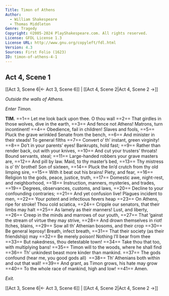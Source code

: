 ```yaml
---
Title: Timon of Athens
Author: 
  - William Shakespeare
  - Thomas Middleton
Genre: Tragedy
Copyright: ©2005-2024 PlayShakespeare.com. All rights reserved.
License: GFDL License 1.3
License URL: http://www.gnu.org/copyleft/fdl.html
Version: 4.3
Sources: First Folio (1623)
ID: timon-of-athens-4-1
---
```


## Act 4, Scene 1
[[Act 3, Scene 6|← Act 3, Scene 6]] | [[Act 4, Scene 2|Act 4, Scene 2 →]]

*Outside the walls of Athens.*

*Enter Timon.*

**TIM.**
==1== Let me look back upon thee. O thou wall
==2== That girdles in those wolves, dive in the earth,
==3== And fence not Athens! Matrons, turn incontinent!
==4== Obedience, fail in children! Slaves and fools,
==5== Pluck the grave wrinkled Senate from the bench,
==6== And minister in their steads! To general filths
==7== Convert o’ th’ instant, green virginity!
==8== Do’t in your parents’ eyes! Bankrupts, hold fast;
==9== Rather than render back, out with your knives,
==10== And cut your trusters’ throats! Bound servants, steal;
==11== Large-handed robbers your grave masters are,
==12== And pill by law. Maid, to thy master’s bed,
==13== Thy mistress is o’ th’ brothel! Son of sixteen,
==14== Pluck the lin’d crutch from thy old limping sire,
==15== With it beat out his brains! Piety, and fear,
==16== Religion to the gods, peace, justice, truth,
==17== Domestic awe, night-rest, and neighborhood,
==18== Instruction, manners, mysteries, and trades,
==19== Degrees, observances, customs, and laws,
==20== Decline to your confounding contraries;
==21== And yet confusion live! Plagues incident to men,
==22== Your potent and infectious fevers heap
==23== On Athens, ripe for stroke! Thou cold sciatica,
==24== Cripple our senators, that their limbs may halt
==25== As lamely as their manners! Lust, and liberty,
==26== Creep in the minds and marrows of our youth,
==27== That ’gainst the stream of virtue they may strive,
==28== And drown themselves in riot! Itches, blains,
==29== Sow all th’ Athenian bosoms, and their crop
==30== Be general leprosy! Breath, infect breath,
==31== That their society (as their friendship) may
==32== Be merely poison! Nothing I’ll bear from thee
==33== But nakedness, thou detestable town!
==34== Take thou that too, with multiplying bans!
==35== Timon will to the woods, where he shall find
==36== Th’ unkindest beast more kinder than mankind.
==37== The gods confound (hear me, you good gods all) 
==38== Th’ Athenians both within and out that wall!
==39== And grant, as Timon grows, his hate may grow
==40== To the whole race of mankind, high and low!
==41== Amen.

*Exit.*

[[Act 3, Scene 6|← Act 3, Scene 6]] | [[Act 4, Scene 2|Act 4, Scene 2 →]]